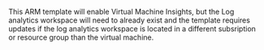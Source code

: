   This ARM template will enable Virtual Machine Insights, but the Log analytics workspace will need to already exist and the template requires updates if the log analytics workspace is located in a different subsription or resource group than the virtual machine.
